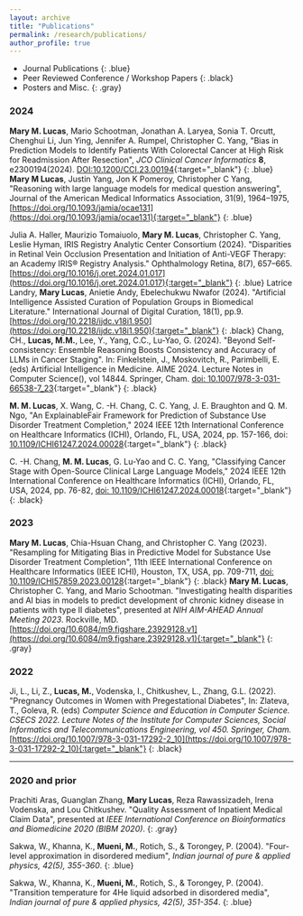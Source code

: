 ```yaml
---
layout: archive
title: "Publications"
permalink: /research/publications/
author_profile: true
---
```


- Journal Publications
{: .blue}
- Peer Reviewed Conference / Workshop Papers
{: .black}
- Posters and Misc.
{: .gray}

### 2024
**Mary M. Lucas**, Mario Schootman, Jonathan A. Laryea, Sonia T. Orcutt, Chenghui Li, Jun Ying, Jennifer A. Rumpel, Christopher C. Yang, "Bias in Prediction Models to Identify Patients With Colorectal Cancer at High Risk for Readmission After Resection", *JCO Clinical Cancer Informatics* **8**, e2300194(2024). [DOI:10.1200/CCI.23.00194](https://ascopubs.org/doi/10.1200/CCI.23.00194){:target="_blank"}
{: .blue}
**Mary M Lucas**, Justin Yang, Jon K Pomeroy, Christopher C Yang, "Reasoning with large language models for medical question answering", Journal of the American Medical Informatics Association, 31(9), 1964–1975, [https://doi.org/10.1093/jamia/ocae131](https://doi.org/10.1093/jamia/ocae131){:target="_blank"}
{: .blue}
<!-- **Mary M. Lucas**, Justin Yang, Jon K. Pomeroy, Christopher C. Yang, “Reasoning with Large Language Models for Medical Question Answering,” Journal of the American Medical Informatics Association (2024). [https://doi.org/10.1093/jamia/ocae131](https://doi.org/10.1093/jamia/ocae131){:target="_blank"}
{: .blue} -->
Julia A. Haller, Maurizio Tomaiuolo, **Mary M. Lucas**, Christopher C. Yang, Leslie Hyman, IRIS Registry Analytic Center Consortium  (2024). "Disparities in Retinal Vein Occlusion Presentation and Initiation of Anti-VEGF Therapy: an Academy IRIS® Registry Analysis." Ophthalmology Retina, 8(7), 657–665. [https://doi.org/10.1016/j.oret.2024.01.017](https://doi.org/10.1016/j.oret.2024.01.017){:target="_blank"}
{: .blue}
Latrice Landry, **Mary Lucas**, Anietie Andy, Ebelechukwu Nwafor (2024). "Artificial Intelligence Assisted Curation of Population Groups in Biomedical Literature." International Journal of Digital Curation, 18(1), pp.9. [https://doi.org/10.2218/ijdc.v18i1.950](https://doi.org/10.2218/ijdc.v18i1.950){:target="_blank"}
{: .black}
Chang, CH., **Lucas, M.M.**, Lee, Y., Yang, C.C., Lu-Yao, G. (2024). "Beyond Self-consistency: Ensemble Reasoning Boosts Consistency and Accuracy of LLMs in Cancer Staging". In: Finkelstein, J., Moskovitch, R., Parimbelli, E. (eds) Artificial Intelligence in Medicine. AIME 2024. Lecture Notes in Computer Science(), vol 14844. Springer, Cham. [doi: 10.1007/978-3-031-66538-7_23](https://doi.org/10.1007/978-3-031-66538-7_23){:target="_blank"}
{: .black}
<!-- Chia-Hsuan Chang, **Mary M. Lucas**, Yeawon Lee, Christopher C. Yang, Grace Lu-Yao (2024). "Beyond Self-Consistency: Ensemble Reasoning Boosts Consistency and Accuracy of LLMs in Cancer Staging." Proceedings of the 22nd International Conference on Artificial Intelligence in Medicine (AIME 2024), Salt Lake City, UT, USA, July 9-12, 2024. [doi: 10.48550/arXiv.2404.13149](https://doi.org/10.48550/arXiv.2404.13149){:target="_blank"}
{: .black} -->
**M. M. Lucas**, X. Wang, C. -H. Chang, C. C. Yang, J. E. Braughton and Q. M. Ngo, "An ExplainableFair Framework for Prediction of Substance Use Disorder Treatment Completion," 2024 IEEE 12th International Conference on Healthcare Informatics (ICHI), Orlando, FL, USA, 2024, pp. 157-166, doi: [10.1109/ICHI61247.2024.00028](https://ieeexplore.ieee.org/document/10628594){:target="_blank"}
{: .black}
<!-- **Mary M. Lucas**, Xiaoyang Wang, Chia-Hsuan Chang, Christopher C. Yang, Jacqueline E. Braughton, Quyen M. Ngo (2024). "An ExplainableFair Framework for Prediction of Substance Use Disorder Treatment Completion". Proceedings of the 12th IEEE International Conference on Health Informatics (IEEE ICHI 2024), Orlando, FL, June 3-6, 2024. [doi: 10.48550/arXiv.2404.03833](https://doi.org/10.48550/arXiv.2404.03833){:target="_blank"}
{: .black} -->
C. -H. Chang, **M. M. Lucas**, G. Lu-Yao and C. C. Yang, "Classifying Cancer Stage with Open-Source Clinical Large Language Models," 2024 IEEE 12th International Conference on Healthcare Informatics (ICHI), Orlando, FL, USA, 2024, pp. 76-82, [doi: 10.1109/ICHI61247.2024.00018](https://ieeexplore.ieee.org/document/10628943){:target="_blank"}
{: .black}
<!-- Chia-Hsuan Chang, **Mary M. Lucas**, Grace Lu-Yao, Christopher C. Yang (2024). "Classifying Cancer Stage with Open-Source Clinical Large Language Models". . Proceedings of the 12th IEEE International Conference on Health Informatics (IEEE ICHI 2024), Orlando, FL, June 3-6, 2024. [doi: 10.48550/arXiv.2404.01589](https://doi.org/10.48550/arXiv.2404.01589){:target="_blank"}
{: .black} -->

### 2023
**Mary M. Lucas**, Chia-Hsuan Chang, and Christopher C. Yang (2023). "Resampling for Mitigating Bias in Predictive Model for Substance Use Disorder Treatment Completion", 11th IEEE International Conference on Healthcare Informatics (IEEE ICHI), Houston, TX, USA, pp. 709-711, [doi: 10.1109/ICHI57859.2023.00128](https://doi.org/10.1109/ICHI57859.2023.00128){:target="_blank"}
{: .black}
**Mary M. Lucas**, Christopher C. Yang, and Mario Schootman. "Investigating health disparities and AI bias in models to predict development of chronic kidney disease in patients with type II diabetes", presented at *NIH AIM-AHEAD Annual Meeting 2023*. Rockville, MD. 
[https://doi.org/10.6084/m9.figshare.23929128.v1](https://doi.org/10.6084/m9.figshare.23929128.v1){:target="_blank"}
{: .gray}

### 2022
Ji, L., Li, Z., **Lucas, M.**, Vodenska, I., Chitkushev, L., Zhang, G.L. (2022). "Pregnancy Outcomes in Women with Pregestational Diabetes", In: Zlateva, T., Goleva, R. (eds) *Computer Science and Education in Computer Science. CSECS 2022. Lecture Notes of the Institute for Computer Sciences, Social Informatics and Telecommunications Engineering, vol 450. Springer, Cham.* [https://doi.org/10.1007/978-3-031-17292-2_10](https://doi.org/10.1007/978-3-031-17292-2_10){:target="_blank"}
{: .black}

----------------------------

### 2020 and prior

Prachiti Aras, Guanglan Zhang, **Mary Lucas**, Reza Rawassizadeh, Irena Vodenska, and Lou Chitkushev. "Quality Assessment of Inpatient Medical Claim Data", presented at *IEEE International Conference on Bioinformatics and Biomedicine 2020 (BIBM 2020)*.
{: .gray}

Sakwa, W., Khanna, K., **Mueni, M.**, Rotich, S., & Torongey, P. (2004). "Four-level approximation in disordered medium", *Indian journal of pure & applied physics, 42(5), 355-360*.
{: .blue}

Sakwa, W., Khanna, K., **Mueni, M.**, Rotich, S., & Torongey, P. (2004). "Transition temperature for 4He liquid adsorbed in disordered media", *Indian journal of pure & applied physics, 42(5), 351-354*.
{: .blue}


